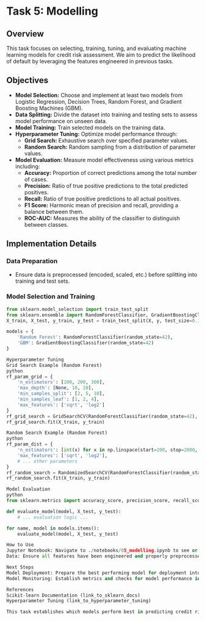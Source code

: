 # Task 5: Modelling

## Overview
This task focuses on selecting, training, tuning, and evaluating machine learning models for credit risk assessment. We aim to predict the likelihood of default by leveraging the features engineered in previous tasks.

## Objectives

- **Model Selection:** Choose and implement at least two models from Logistic Regression, Decision Trees, Random Forest, and Gradient Boosting Machines (GBM).
- **Data Splitting:** Divide the dataset into training and testing sets to assess model performance on unseen data.
- **Model Training:** Train selected models on the training data.
- **Hyperparameter Tuning:** Optimize model performance through:
  - **Grid Search:** Exhaustive search over specified parameter values.
  - **Random Search:** Random sampling from a distribution of parameter values.
- **Model Evaluation:** Measure model effectiveness using various metrics including:
  - **Accuracy:** Proportion of correct predictions among the total number of cases.
  - **Precision:** Ratio of true positive predictions to the total predicted positives.
  - **Recall:** Ratio of true positive predictions to all actual positives.
  - **F1 Score:** Harmonic mean of precision and recall, providing a balance between them.
  - **ROC-AUC:** Measures the ability of the classifier to distinguish between classes.

## Implementation Details

### **Data Preparation**
- Ensure data is preprocessed (encoded, scaled, etc.) before splitting into training and test sets.

### **Model Selection and Training**

```python
from sklearn.model_selection import train_test_split
from sklearn.ensemble import RandomForestClassifier, GradientBoostingClassifier
X_train, X_test, y_train, y_test = train_test_split(X, y, test_size=0.3, random_state=42)

models = {
    'Random Forest': RandomForestClassifier(random_state=42),
    'GBM': GradientBoostingClassifier(random_state=42)
}

Hyperparameter Tuning
Grid Search Example (Random Forest)
python
rf_param_grid = {
    'n_estimators': [100, 200, 300],
    'max_depth': [None, 10, 20],
    'min_samples_split': [2, 5, 10],
    'min_samples_leaf': [1, 2, 4],
    'max_features': ['sqrt', 'log2']
}
rf_grid_search = GridSearchCV(RandomForestClassifier(random_state=42), rf_param_grid, cv=5, scoring='roc_auc', n_jobs=-1)
rf_grid_search.fit(X_train, y_train)

Random Search Example (Random Forest)
python
rf_param_dist = {
    'n_estimators': [int(x) for x in np.linspace(start=200, stop=2000, num=10)],
    'max_features': ['sqrt', 'log2'],
    # ... other parameters
}
rf_random_search = RandomizedSearchCV(RandomForestClassifier(random_state=42), param_distributions=rf_param_dist, n_iter=100, cv=3, scoring='roc_auc', random_state=42, n_jobs=-1)
rf_random_search.fit(X_train, y_train)

Model Evaluation
python
from sklearn.metrics import accuracy_score, precision_score, recall_score, f1_score, roc_auc_score

def evaluate_model(model, X_test, y_test):
    # ... evaluation logic ...

for name, model in models.items():
    evaluate_model(model, X_test, y_test)

How to Use
Jupyter Notebook: Navigate to ./notebooks/05_modelling.ipynb to see or run the code for this task.
Data: Ensure all features have been engineered and properly preprocessed before running model experiments.

Next Steps
Model Deployment: Prepare the best performing model for deployment into a production environment.
Model Monitoring: Establish metrics and checks for model performance in real-world scenarios.

References
Scikit-learn Documentation (link_to_sklearn_docs)
Hyperparameter Tuning (link_to_hyperparameter_tuning)

This task establishes which models perform best in predicting credit risk, setting the stage for model deployment and continuous improvement.
```